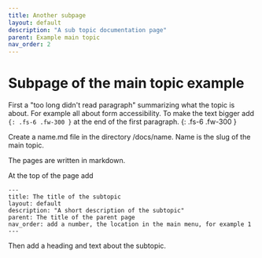 ```yaml
---
title: Another subpage
layout: default
description: "A sub topic documentation page"
parent: Example main topic
nav_order: 2
---
```


# Subpage of the main topic example

First a "too long didn't read paragraph" summarizing what the topic is about. For example all about form accessibility. To make the text bigger add `{: .fs-6 .fw-300 }` at the end of the first paragraph.
{: .fs-6 .fw-300 }

Create a name.md file in the directory /docs/name. Name is the slug of the main topic.

The pages are written in markdown.

At the top of the page add
```
---
title: The title of the subtopic
layout: default
description: "A short description of the subtopic"
parent: The title of the parent page
nav_order: add a number, the location in the main menu, for example 1
---
```

Then add a heading and text about the subtopic.
